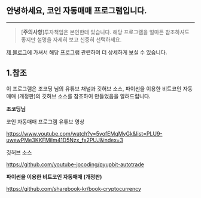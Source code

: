 ## 안녕하세요, 코인 자동매매 프로그램입니다.

---


> [**주의사항**]투자책임은 본인한테 있습니다. 해당 프로그램을 얼마든 참조하셔도 좋지만 설명을 자세히 보고 신중히 선택하세요.

[제 블로그](https://twodf78.github.io/project/coin(0)/)에 가셔서 해당 프로그램 관련하여 더 상세하게 보실 수 있습니다.

## 1.참조

이 프로그램은 조코딩 님의 유튜브 채널과 깃허브 소스,
파이썬을 이용한 비트코인 자동매매 (개정판)의 깃허브 소스를 참조하여
만들었음을 알려드립니다.

**조코딩님**

코인 자동매매 프로그램 유튜브 영상

<https://www.youtube.com/watch?v=5vofEMqMyGk&list=PLU9-uwewPMe3KKFMiIm41D5Nzx_fx2PUJ&index=3>

깃허브 소스

<https://github.com/youtube-jocoding/pyupbit-autotrade>


**파이썬을 이용한 비트코인 자동매매 (개정판)**

<https://github.com/sharebook-kr/book-cryptocurrency>



